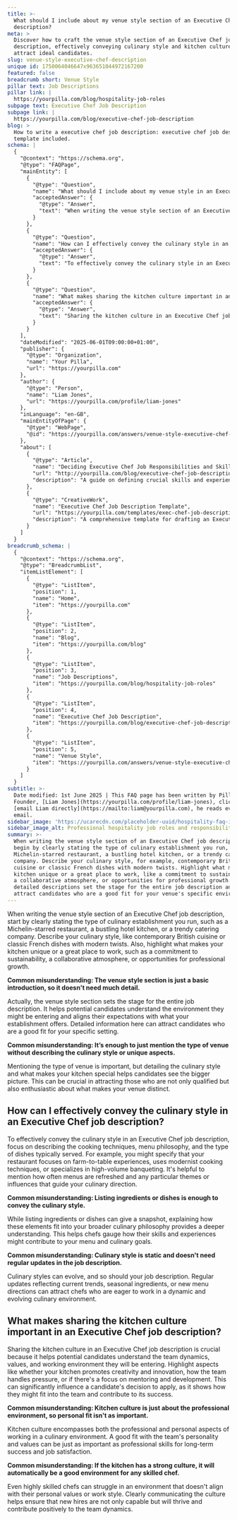 ```yaml
---
title: >-
  What should I include about my venue style section of an Executive Chef job
  description?
meta: >
  Discover how to craft the venue style section of an Executive Chef job
  description, effectively conveying culinary style and kitchen culture to
  attract ideal candidates.
slug: venue-style-executive-chef-description
unique id: 1750064046647x963651044972167200
featured: false
breadcrumb short: Venue Style
pillar text: Job Descriptions
pillar link: |
  https://yourpilla.com/blog/hospitality-job-roles
subpage text: Executive Chef Job Description
subpage link: |
  https://yourpilla.com/blog/executive-chef-job-description
blog: >
  How to write a executive chef job description: executive chef job description
  template included.
schema: |
  {
    "@context": "https://schema.org",
    "@type": "FAQPage",
    "mainEntity": [
      {
        "@type": "Question",
        "name": "What should I include about my venue style in an Executive Chef job description?",
        "acceptedAnswer": {
          "@type": "Answer",
          "text": "When writing the venue style section of an Executive Chef job description, begin by clearly stating the type of culinary establishment you run, such as a Michelin-starred restaurant, a bustling hotel kitchen, or a trendy catering company. Describe your culinary style, for example, contemporary British cuisine or classic French dishes with modern twists. Highlight what makes your kitchen unique or a great place to work, like a commitment to sustainability, a collaborative atmosphere, or opportunities for professional growth. Such detailed descriptions set the stage for the entire job description and help attract candidates who are a good fit for your venue's specific environment."
        }
      },
      {
        "@type": "Question",
        "name": "How can I effectively convey the culinary style in an Executive Chef job description?",
        "acceptedAnswer": {
          "@type": "Answer",
          "text": "To effectively convey the culinary style in an Executive Chef job description, focus on describing cooking techniques, menu philosophy, and the types of dishes typically served. Specify if your restaurant focuses on farm-to-table experiences, employs modernist cooking techniques, or specializes in high-volume banqueting. Mentioning how often menus are refreshed and any particular themes or influences can help chefs understand how their skills and experiences might contribute to your menu and culinary goals. Keeping the description updated to reflect current trends and seasonal changes can attract ambitious chefs looking for dynamic environments."
        }
      },
      {
        "@type": "Question",
        "name": "What makes sharing the kitchen culture important in an Executive Chef job description?",
        "acceptedAnswer": {
          "@type": "Answer",
          "text": "Sharing the kitchen culture in an Executive Chef job description is crucial as it provides potential candidates with insights into the team dynamics, values, and working environment they might enter. Highlight aspects like creativity, handling pressure, or a focus on mentoring and development. This transparency can significantly influence a candidate's decision to apply, illustrating how they might fit into the team and contribute to its success. A well-articulated kitchen culture ensures that new hires are likely to thrive both professionally and personally within your culinary environment."
        }
      }
    ],
    "dateModified": "2025-06-01T09:00:00+01:00",
    "publisher": {
      "@type": "Organization",
      "name": "Your Pilla",
      "url": "https://yourpilla.com"
    },
    "author": {
      "@type": "Person",
      "name": "Liam Jones",
      "url": "https://yourpilla.com/profile/liam-jones"
    },
    "inLanguage": "en-GB",
    "mainEntityOfPage": {
      "@type": "WebPage",
      "@id": "https://yourpilla.com/answers/venue-style-executive-chef-description"
    },
    "about": [
      {
        "@type": "Article",
        "name": "Deciding Executive Chef Job Responsibilities and Skills",
        "url": "http://yourpilla.com/blog/executive-chef-job-description",
        "description": "A guide on defining crucial skills and experience needed from an Executive Chef to ensure a perfect job fit."
      },
      {
        "@type": "CreativeWork",
        "name": "Executive Chef Job Description Template",
        "url": "https://yourpilla.com/templates/exec-chef-job-description",
        "description": "A comprehensive template for drafting an Executive Chef job description, incorporating various essential elements."
      }
    ]
  }
breadcrumb_schema: |
  {
    "@context": "https://schema.org",
    "@type": "BreadcrumbList",
    "itemListElement": [
      {
        "@type": "ListItem",
        "position": 1,
        "name": "Home",
        "item": "https://yourpilla.com"
      },
      {
        "@type": "ListItem",
        "position": 2,
        "name": "Blog",
        "item": "https://yourpilla.com/blog"
      },
      {
        "@type": "ListItem",
        "position": 3,
        "name": "Job Descriptions",
        "item": "https://yourpilla.com/blog/hospitality-job-roles"
      },
      {
        "@type": "ListItem",
        "position": 4,
        "name": "Executive Chef Job Description",
        "item": "https://yourpilla.com/blog/executive-chef-job-description"
      },
      {
        "@type": "ListItem",
        "position": 5,
        "name": "Venue Style",
        "item": "https://yourpilla.com/answers/venue-style-executive-chef-description"
      }
    ]
  }
subtitle: >-
  Date modified: 1st June 2025 | This FAQ page has been written by Pilla
  Founder, [Liam Jones](https://yourpilla.com/profile/liam-jones), click to
  [email Liam directly](https://mailto:liam@yourpilla.com), he reads every
  email.
sidebar_image: 'https://ucarecdn.com/placeholder-uuid/hospitality-faq-image.jpg'
sidebar_image_alt: Professional hospitality job roles and responsibilities
summary: >-
  When writing the venue style section of an Executive Chef job description,
  begin by clearly stating the type of culinary establishment you run, such as a
  Michelin-starred restaurant, a bustling hotel kitchen, or a trendy catering
  company. Describe your culinary style, for example, contemporary British
  cuisine or classic French dishes with modern twists. Highlight what makes your
  kitchen unique or a great place to work, like a commitment to sustainability,
  a collaborative atmosphere, or opportunities for professional growth. Such
  detailed descriptions set the stage for the entire job description and help
  attract candidates who are a good fit for your venue's specific environment.
---
```

When writing the venue style section of an Executive Chef job description, start by clearly stating the type of culinary establishment you run, such as a Michelin-starred restaurant, a bustling hotel kitchen, or a trendy catering company. Describe your culinary style, like contemporary British cuisine or classic French dishes with modern twists. Also, highlight what makes your kitchen unique or a great place to work, such as a commitment to sustainability, a collaborative atmosphere, or opportunities for professional growth.

**Common misunderstanding: The venue style section is just a basic introduction, so it doesn't need much detail.**

Actually, the venue style section sets the stage for the entire job description. It helps potential candidates understand the environment they might be entering and aligns their expectations with what your establishment offers. Detailed information here can attract candidates who are a good fit for your specific setting.

**Common misunderstanding: It’s enough to just mention the type of venue without describing the culinary style or unique aspects.**

Mentioning the type of venue is important, but detailing the culinary style and what makes your kitchen special helps candidates see the bigger picture. This can be crucial in attracting those who are not only qualified but also enthusiastic about what makes your venue distinct.

## How can I effectively convey the culinary style in an Executive Chef job description?

To effectively convey the culinary style in an Executive Chef job description, focus on describing the cooking techniques, menu philosophy, and the type of dishes typically served. For example, you might specify that your restaurant focuses on farm-to-table experiences, uses modernist cooking techniques, or specializes in high-volume banqueting. It's helpful to mention how often menus are refreshed and any particular themes or influences that guide your culinary direction.

**Common misunderstanding: Listing ingredients or dishes is enough to convey the culinary style.**

While listing ingredients or dishes can give a snapshot, explaining how these elements fit into your broader culinary philosophy provides a deeper understanding. This helps chefs gauge how their skills and experiences might contribute to your menu and culinary goals.

**Common misunderstanding: Culinary style is static and doesn't need regular updates in the job description.**

Culinary styles can evolve, and so should your job description. Regular updates reflecting current trends, seasonal ingredients, or new menu directions can attract chefs who are eager to work in a dynamic and evolving culinary environment.

## What makes sharing the kitchen culture important in an Executive Chef job description?

Sharing the kitchen culture in an Executive Chef job description is crucial because it helps potential candidates understand the team dynamics, values, and working environment they will be entering. Highlight aspects like whether your kitchen promotes creativity and innovation, how the team handles pressure, or if there's a focus on mentoring and development. This can significantly influence a candidate's decision to apply, as it shows how they might fit into the team and contribute to its success.

**Common misunderstanding: Kitchen culture is just about the professional environment, so personal fit isn't as important.**

Kitchen culture encompasses both the professional and personal aspects of working in a culinary environment. A good fit with the team's personality and values can be just as important as professional skills for long-term success and job satisfaction.

**Common misunderstanding: If the kitchen has a strong culture, it will automatically be a good environment for any skilled chef.**

Even highly skilled chefs can struggle in an environment that doesn't align with their personal values or work style. Clearly communicating the culture helps ensure that new hires are not only capable but will thrive and contribute positively to the team dynamics.
